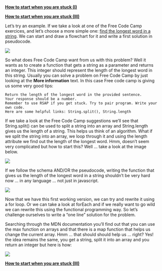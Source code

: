 **[How to start when you are stuck (I)](https://github.com/FreeCodeCamp/freecodecamp/wiki/How-to-start-when-you-are-stuck-(I))**

**[How to start when you are stuck (III)](https://github.com/FreeCodeCamp/freecodecamp/wiki/How-to-start-when-you-are-stuck-(III))**

Let’s try an example. If we take a look at one of the Free Code Camp exercices, and let’s choose a more simple one: [find the longest word in a string](http://www.freecodecamp.com/challenges/Algorithm-find-the-longest-word-in-a-string). We can start and draw a flowchart for it and write a first solution in pseudocode.

![](http://biancamihai.github.io/img/Algorithm-1.png)

So what does Free Code Camp want from us with this problem? Well it wants as to create a function that gets a string as a parameter and returns an integer. This integer should represent the length of the longest word in this string. Usually you can solve a problem on Free Code Camp by just looking at the **More information** text. In this case Free code camp is giving us some very good tips:
    
    Return the length of the longest word in the provided sentence.
    Your response should be a number.
    Remember to use RSAP if you get stuck. Try to pair program. Write your own code.
    Here are some helpful links: String.split(), String.length

If we take a look at the Free Code Camp suggestions we’ll see that String.split() can be used to split a string into an array and String.length gives us the length of a string. This helps us think of an algorithm. What if we split the string into an array, we loop through it and using the length attribute we find out the length of the longest word. Hmm, doesn’t seem very complicated but how to start this? Well ... take a look at the image below. 

![](http://biancamihai.github.io/img/flowchart.png)

If we follow the schema AND/OR the pseudocode, writing the function that gives us the length of the longest word in a string shouldn’t be very hard now … in any language … not just in javascript.

![](http://biancamihai.github.io/img/Algorithm-2.png)

Now that we have this first working version, we can try and rewrite it using a for loop. Or we can take a look at forEach and if we really want to go wild we can rewrite this using the functional programming way. So let’s challenge ourselves to write a “one line” solution for the problem. 

Searching through the MDN documentation you’ll find out that you can use the max function on arrays and that there is a map function that helps us change the current array. Hmm … that should should help us … right? Yes! the idea remains the same, you get a string, split it into an array and you return an integer but here is how:

![](http://biancamihai.github.io/img/Algorithm-3.png)

**[How to start when you are stuck (III)](https://github.com/FreeCodeCamp/freecodecamp/wiki/How-to-start-when-you-are-stuck-(III))**